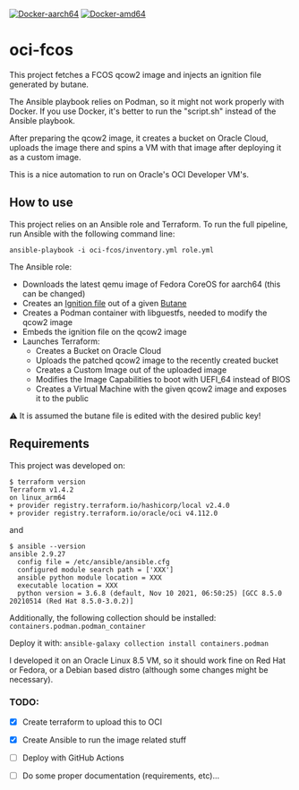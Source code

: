 [![Docker-aarch64](https://github.com/yaroze/oci-fcos/actions/workflows/docker-aarch64.yml/badge.svg?branch=main)](https://github.com/yaroze/oci-fcos/actions/workflows/docker-aarch64.yml)
[![Docker-amd64](https://github.com/yaroze/oci-fcos/actions/workflows/docker-amd64.yml/badge.svg?branch=main)](https://github.com/yaroze/oci-fcos/actions/workflows/docker-amd64.yml)

# oci-fcos

This project fetches a FCOS qcow2 image and injects an ignition file generated by butane.

The Ansible playbook relies on Podman, so it might not work properly with Docker. 
If you use Docker, it's better to run the "script.sh" instead of the Ansible playbook.

After preparing the qcow2 image, it creates a bucket on Oracle Cloud, uploads the image there and spins a VM with that image after deploying it as a custom image.

This is a nice automation to run on Oracle's OCI Developer VM's.

## How to use

This project relies on an Ansible role and Terraform.
To run the full pipeline, run Ansible with the following command line:

`ansible-playbook -i oci-fcos/inventory.yml role.yml`

The Ansible role:

- Downloads the latest qemu image of Fedora CoreOS for aarch64 (this can be changed)
- Creates an [Ignition file](https://github.com/coreos/ignition) out of a given [Butane](https://github.com/coreos/butane)
- Creates a Podman container with libguestfs, needed to modify the qcow2 image
- Embeds the ignition file on the qcow2 image
- Launches Terraform:
	- Creates a Bucket on Oracle Cloud
	- Uploads the patched qcow2 image to the recently created bucket
	- Creates a Custom Image out of the uploaded image
	- Modifies the Image Capabilities to boot with UEFI_64 instead of BIOS
	- Creates a Virtual Machine with the given qcow2 image and exposes it to the public

⚠️ It is assumed the butane file is edited with the desired public key!



## Requirements

This project was developed on:
```
$ terraform version
Terraform v1.4.2
on linux_arm64
+ provider registry.terraform.io/hashicorp/local v2.4.0
+ provider registry.terraform.io/oracle/oci v4.112.0
```

and

```
$ ansible --version
ansible 2.9.27
  config file = /etc/ansible/ansible.cfg
  configured module search path = ['XXX']
  ansible python module location = XXX
  executable location = XXX
  python version = 3.6.8 (default, Nov 10 2021, 06:50:25) [GCC 8.5.0 20210514 (Red Hat 8.5.0-3.0.2)]
```

Additionally, the following collection should be installed:
`containers.podman.podman_container`

Deploy it with:
`ansible-galaxy collection install containers.podman`

I developed it on an Oracle Linux 8.5 VM, so it should work fine on Red Hat or Fedora, or a Debian based distro (although some changes might be necessary).

### TODO:

- [x] Create terraform to upload this to OCI
- [x] Create Ansible to run the image related stuff
- [ ] Deploy with GitHub Actions
- [ ] Do some proper documentation (requirements, etc)...



